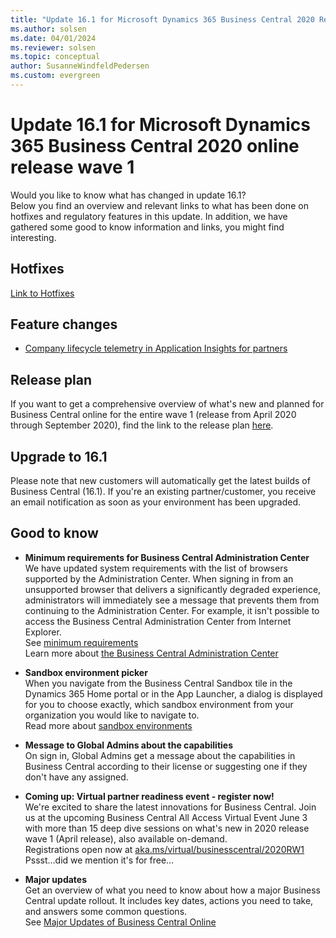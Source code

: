 ```yaml
---
title: "Update 16.1 for Microsoft Dynamics 365 Business Central 2020 Release Wave 1"
ms.author: solsen
ms.date: 04/01/2024
ms.reviewer: solsen
ms.topic: conceptual
author: SusanneWindfeldPedersen
ms.custom: evergreen
---
```


# Update 16.1 for Microsoft Dynamics 365 Business Central 2020 online release wave 1
Would you like to know what has changed in update 16.1?   
Below you find an overview and relevant links to what has been done on hotfixes and regulatory features in this update. In addition, we have gathered some good to know information and links, you might find interesting.  

## Hotfixes
[Link to Hotfixes](https://support.microsoft.com/help/4549686)

## Feature changes
- [Company lifecycle telemetry in Application Insights for partners](../administration/telemetry-company-lifecycle-trace.md)   

## Release plan
If you want to get a comprehensive overview of what's new and planned for Business Central online for the entire wave 1 (release from April 2020 through September 2020), find the link to the release plan [here](/dynamics365-release-plan/2020wave1/dynamics365-business-central/planned-features). 

## Upgrade to 16.1
Please note that new customers will automatically get the latest builds of Business Central (16.1). If you're an existing partner/customer, you receive an email notification as soon as your environment has been upgraded. 

## Good to know

- **Minimum requirements for Business Central Administration Center**   
We have updated system requirements with the list of browsers supported by the Administration Center. When signing in from an unsupported browser that delivers a significantly degraded experience, administrators will immediately see a message that prevents them from continuing to the Administration Center. For example, it isn't possible to access the Business Central Administration Center from Internet Explorer.   
See [minimum requirements](/dynamics365/business-central/product-requirements#tac)   
Learn more about [the Business Central Administration Center](../administration/tenant-admin-center.md) 
- **Sandbox environment picker**   
When you navigate from the Business Central Sandbox tile in the Dynamics 365 Home portal or in the App Launcher, a dialog is displayed for you to choose exactly, which sandbox environment from your organization you would like to navigate to.   
Read more about [sandbox environments](../administration/environment-types.md)

- **Message to Global Admins about the capabilities**   
On sign in, Global Admins get a message about the capabilities in Business Central according to their license or suggesting one if they don't have any assigned. 

- **Coming up: Virtual partner readiness event - register now!**   
We're excited to share the latest innovations for Business Central. Join us at the upcoming Business Central All Access Virtual Event June 3 with more than 15 deep dive sessions on what's new in 2020 release wave 1 (April release), also available on-demand.  
Registrations open now at [aka.ms/virtual/businesscentral/2020RW1](https://vshow.on24.com/vshow/BCVE/registration/17187)    
Pssst…did we mention it's for free…

- **Major updates**  
Get an overview of what you need to know about how a major Business Central update rollout. It includes key dates, actions you need to take, and answers some common questions.   
See [Major Updates of Business Central Online](../administration/update-rollout-timeline.md)